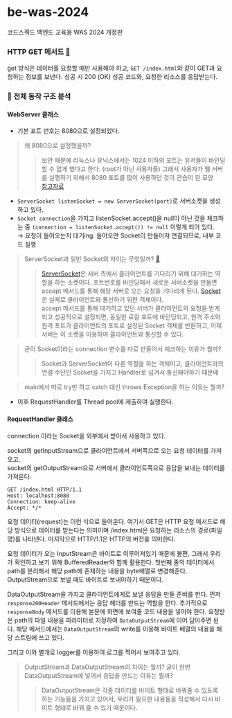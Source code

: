 # be-was-2024
코드스쿼드 백엔드 교육용 WAS 2024 개정판

### HTTP GET 메서드 [🔗](https://developer.mozilla.org/en-US/docs/Web/HTTP/Methods/GET)
get 방식은 데이터를 요청할 때만 사용해야 하고, `GET /index.html`와 같이 GET과 요청하는 정보를 보낸다.
성공 시 200 (OK) 성공 코드와, 요청한 리소스를 응답받는다.

### 🧐 전체 동작 구조 분석
#### WebServer 클래스
- 기본 포트 번호는 8080으로 설정되었다.
> 왜 8080으로 설정했을까?
>> 보안 때문에 리눅스나 유닉스에서는 1024 이하의 포트는 유저들이 바인딩 할 수 없게 했다고 한다. (root가 아닌 사용자들)
그래서 사용자가 웹 서버를 실행하기 위해서 8080 포트를 많이 사용하던 것이 관습이 된 모양  
[참고자료](https://www.grc.com/port_8080.htm)

- `ServerSocket listenSocket = new ServerSocket(port)`로 서버소켓을 생성하고 있다.
- `Socket connection`을 가지고 listenSocket.accept()을 null이 아닌 것을 체크하는 중
    `(connection = listenSocket.accept()) != null` 이렇게 되어 있다.  
    &rarr; 요청이 들어오는지 대기ing. 들어오면 Socket이 만들어져 연결되므로, 내부 코드 실행
> ServerSocket과 일반 Socket의 차이는 무엇일까? [🔗](https://docs.oracle.com/javase/tutorial/networking/sockets/clientServer.html)
> >[ServerSocket](https://docs.oracle.com/javase/8/docs/api/java/net/ServerSocket.html)은
서버 측에서 클라이언트를 기다리기 위해 대기하는 역할을 하는 소켓이다. 포트번호를 바인딩해서 새로운 서버소켓을 만들면 accept 메서드를 통해
해당 서버로 오는 요청을 기다리게 된다.
[Socket](https://docs.oracle.com/javase/8/docs/api/index.html?java/net/Socket.html)은 실제로 클라이언트와 통신하기 위한 객체이다.  
accept 메서드를 통해 대기하고 있던 서버가 클라이언트의 요청을 받게 되고 성공적으로 설정되면, 동일한 로컬 포트에 바인딩되고, 원격 주소와 원격 포트가
클라이언트의 포트로 설정된 Socket 객체를 반환하고, 이제 서버는 이 소켓을 이용하여 클라이언트와 통신할 수 있다.

> 굳이 Socket이라는 connection 변수를 따로 만들어서 체크하는 이유가 뭘까?
> > Socket과 ServerSocket이 다른 역할을 하는 객체이고, 클라이언트와의 연결 수단인 Socket을 가지고 Handler로 넘겨서
통신해야하기 때문에

> main에서 따로 try만 하고 catch 대신 throws Exception을 하는 이유는 뭘까?

- 이후 RequestHandler를 Thread pool에 제출하여 실행한다.

#### RequestHandler 클래스
connection 이라는 Socket을 외부에서 받아서 사용하고 있다.

socket의 getInputStream으로 클라이언트에서 서버쪽으로 오는 요청 데이터를 가져오고,  
socket의 getOutputStream으로 서버에서 클라이언트쪽으로 응답을 보내는 데이터를 가져온다.

```
GET /index.html HTTP/1.1
Host: localhost:8080
Connection: keep-alive
Accept: */*
```
요청 데이터(request)는 이런 식으로 들어온다. 여기서 GET은 HTTP 요청 메서드로 해당 방식으로 데이터를 받는다는 의미이며
/index.html은 요청하는 리소스의 경로(파일명)를 나타낸다. 마지막으로 HTTP/1.1은 HTTP의 버전을 의미한다.

요청 데이터가 오는 InputStream은 바이트로 이루어져있기 때문에 불편, 그래서 우리가 확인하고 보기 위해 BufferedReader와 함께
활용한다.
첫번째 줄의 데이터에서 path를 분리해서 해당 path에 존재하는 내용을 byte배열로 변경해준다. OutputStream으로 보낼 때도 바이트로 보내야하기
때문이다.

DataOutputStream을 가지고 클라이언트에게로 보낼 응답을 만들 준비를 한다.
먼저 `response200Header` 메서드에서는 응답 헤더를 만드는 역할을 한다.
추가적으로 `responseBody` 메서드를 이용해 본문에 화면에 보여줄 코드 내용을 넣어야 한다. 요청받은 path의 파일 내용을 파라미터로
지정하여 `DataOutputStream`에 이어 담아주면 된다. 해당 메서드에서는 `DataOutputStream`의 write를 이용해 바이트 배열의 내용을
해당 스트림에 쓰고 있다.

그리고 이와 별개로 logger를 이용하여 로그를 찍어서 보여주고 있다.

> OutputStream과 DataOutputStream의 차이는 뭘까? 굳이 한번 DataOutputStream에 넣어서 응답을 만드는 이유는 뭘까?
> > DataOutputStream은 각종 데이터를 바이트 형태로 바꿔줄 수 있도록 하는 기능들을 가지고 있어서, 우리가 필요한 내용들을 작성해서
다시 바이트 형태로 바꿔 줄 수 있기 때문이다.